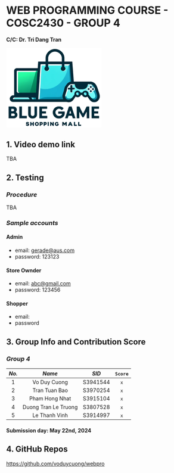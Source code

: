 # **WEB PROGRAMMING COURSE - COSC2430 - GROUP 4**
**C/C: Dr. Tri Dang Tran**

<img src="img/mall_logo.png" alt="Mall Logo" width=256px>

## 1. Video demo link
TBA

## 2. Testing 
### *Procedure*
TBA
### *Sample accounts*
#### Admin
- email: gerade@aus.com
- password: 123123
#### Store Ownder
- email: abc@gmail.com
- password: 123456
#### Shopper
- email:
- password

## 3. Group Info and Contribution Score
### *Group 4*
| *No.*| *Name*                 | *SID*      | `Score`
|:----:|:----------------------:|:----------:|:-----:|
| 1    | Vo Duy Cuong           | S3941544   | `x`
| 2    | Tran Tuan Bao          | S3970254   | `x`
| 3    | Pham Hong Nhat         | S3915104   | `x`
| 4    | Duong Tran Le Truong   | S3807528   | `x`
| 5    | Le Thanh Vinh          | S3914997   | `x`

#### Submission day: May 22nd, 2024

## 4. GitHub Repos
https://github.com/voduycuong/webpro
